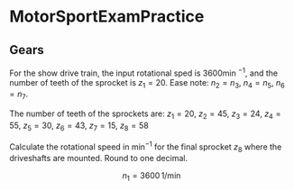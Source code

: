 # MotorSportExamPractice

## Gears
For the show drive train, the input rotational sped is 3600min $^{-1}$, and the number of teeth of the sprocket is $z_1 = 20$. Ease note: $n_2 = n_3,\ n_4 = n_5,\ n_6 = n_7$.

The number of teeth of the sprockets are:
$z_1 = 20,\ z_2 = 45,\ z_3 = 24,\ z_4 = 55,\ z_5 = 30,\ z_6 = 43,\ z_7 = 15,\ z_8 = 58$

Calculate the rotational speed in min$^{-1}$ for the final sprocket $z_8$ where the driveshafts are mounted. Round to one decimal.

```math
n_1 = 3600 \, 1/ \text{min}
```
